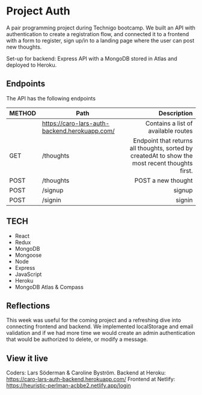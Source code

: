 # Project Auth
A pair programming project during Technigo bootcamp. We built an API with authentication to create a registration flow, and connected it to a frontend with a form to register, sign up/in to a landing page where the user can post new thoughts.

Set-up for backend: Express API with a MongoDB stored in Atlas and deployed to Heroku. 
## Endpoints
The API has the following endpoints 

| METHOD | Path                                      | Description                                                                            |
| :------|------------------------------------------ | --------------------------------------------------------------------------------------:|
| | https://caro-lars-auth-backend.herokuapp.com/ | Contains a list of available routes                                     |
| GET    | /thoughts                                 | Endpoint that returns all thoughts, sorted by createdAt to show the most recent thoughts first. |
| POST | /thoughts                                   | POST a new thought                                                                     |
| POST | /signup                        | signup                                         |
| POST | /signin                             | signin                                                                      |


## TECH
- React
- Redux
- MongoDB
- Mongoose
- Node
- Express
- JavaScript
- Heroku
- MongoDB Atlas & Compass

## Reflections
This week was useful for the coming project and a refreshing dive into connecting frontend and backend. We implemented localStorage and email validation and if we had more time we would create an admin authentication that would be authorized to delete, or modify a message.

## View it live
Coders: Lars Söderman & Caroline Byström. 
Backend at Heroku: https://caro-lars-auth-backend.herokuapp.com/
Frontend at Netlify: https://heuristic-perlman-acbbe2.netlify.app/login
